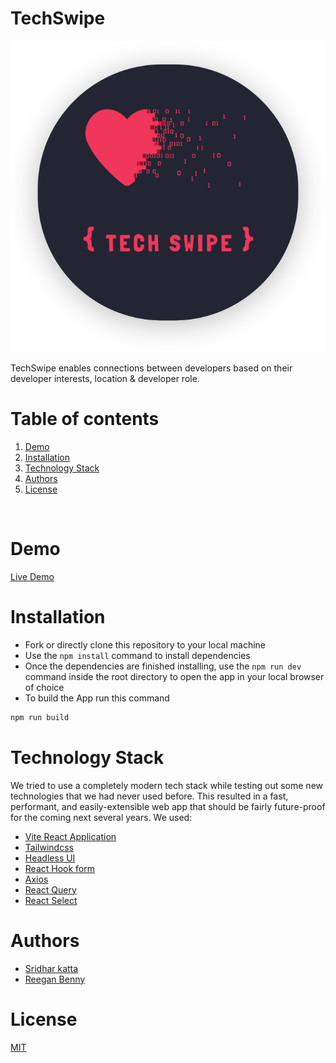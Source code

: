 # TechSwipe

![Image](./src/assets/Logo.svg)

TechSwipe enables connections between developers based on their developer interests, location & developer role.

# Table of contents 

1. [Demo](#demo)
2. [Installation](#installation)
3. [Technology Stack](#techology-stack)
4. [Authors](#authors)
5. [License](#license)

<br/>

# Demo

[Live Demo](link)

# Installation

- Fork or directly clone this repository to your local machine
- Use the `npm install` command to install dependencies
- Once the dependencies are finished installing, use the `npm run dev` command inside the root directory to open the app in your local browser of choice
- To build the App run this command
```sh
npm run build
```

# Technology Stack
We tried to use a completely modern tech stack while testing out some new technologies that we had never used before. This resulted in a fast, performant, and easily-extensible web app that should be fairly future-proof for the coming next several years. We used:

- [Vite React Application](https://vitejs.dev/)
- [Tailwindcss](https://tailwindcss.com/)
- [Headless UI](https://headlessui.com/)
- [React Hook form](https://react-hook-form.com/)
- [Axios](https://axios-http.com/docs/intro)
- [React Query](https://tanstack.com/query/latest)
- [React Select](https://www.npmjs.com/package/react-select)




# Authors
- [Sridhar katta](https://github.com/sridhar02)
- [Reegan Benny](https://github.com/reeganbenny)


# License

[MIT](https://opensource.org/licenses/MIT)
